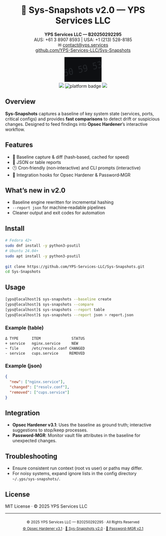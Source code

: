 <h1 align="center">🧠 Sys-Snapshots v2.0 — YPS Services LLC</h1>
<p align="center">
  <b>YPS Services LLC — B20250292295</b><br>
  AUS: +61 3 8907 8593 | USA: +1 (213) 528-8185<br>
  ✉ <a href="mailto:contact@yps.services">contact@yps.services</a><br>
  <a href="https://github.com/YPS-Services-LLC/Sys-Snapshots">github.com/YPS-Services-LLC/Sys-Snapshots</a>
</p>
<p align="center">
  <img src="assets/watermark-505953-angled.svg" width="120" height="80"><br>
  <img src="https://img.shields.io/badge/version-v2.0-blue?style=for-the-badge">
  <img src="https://img.shields.io/badge/platform-Fedora%20%7C%20Ubuntu-green?style=for-the-badge" alt="platform badge">
  <img src="https://img.shields.io/badge/status-Stable-orange?style=for-the-badge">
</p>

## Overview
**Sys‑Snapshots** captures a baseline of key system state (services, ports, critical configs) and provides **fast comparisons** to detect drift or suspicious changes. Designed to feed findings into **Opsec Hardener**’s interactive workflow.

## Features
- 🔎 Baseline capture & diff (hash‑based, cached for speed)
- 📄 JSON or table reports
- 🕒 Cron‑friendly (non‑interactive) and CLI prompts (interactive)
- 🔗 Integration hooks for Opsec Hardener & Password‑MGR

## What’s new in v2.0
- Baseline engine rewritten for incremental hashing
- `--report json` for machine‑readable pipelines
- Cleaner output and exit codes for automation

## Install
```bash
# Fedora 42+
sudo dnf install -y python3-psutil
# Ubuntu 24.04+
sudo apt install -y python3-psutil

git clone https://github.com/YPS-Services-LLC/Sys-Snapshots.git
cd Sys-Snapshots
```

## Usage
```bash
[yps@localhost]$ sys-snapshots --baseline create
[yps@localhost]$ sys-snapshots --compare
[yps@localhost]$ sys-snapshots --report table
[yps@localhost]$ sys-snapshots --report json > report.json
```

### Example (table)
```text
Δ TYPE      ITEM              STATUS
+ service   nginx.service     NEW
~ file      /etc/resolv.conf CHANGED
- service   cups.service     REMOVED
```

### Example (json)
```json
{
  "new": ["nginx.service"],
  "changed": ["resolv.conf"],
  "removed": ["cups.service"]
}
```

## Integration
- **Opsec Hardener v3.1**: Uses the baseline as ground truth; interactive suggestions to stop/keep processes.
- **Password‑MGR**: Monitor vault file attributes in the baseline for unexpected changes.

## Troubleshooting
- Ensure consistent run context (root vs user) or paths may differ.
- For noisy systems, expand ignore lists in the config directory `~/.yps/sys-snapshots/`.

## License
MIT License · © 2025 YPS Services LLC

<hr>
<p align="center">
  <sub>© 2025 YPS Services LLC — B20250292295 · All Rights Reserved</sub><br>
  <sub>
    <a href="https://github.com/YPS-Services-LLC/OPSEC-Hardener">⚙️ Opsec Hardener v3.1</a> ·
    <a href="https://github.com/YPS-Services-LLC/Sys-Snapshots">🧠 Sys-Snapshots v2.0</a> ·
    <a href="https://github.com/YPS-Services-LLC/Password-MGR">🔐 Password-MGR v2.1</a>
  </sub>
</p>
